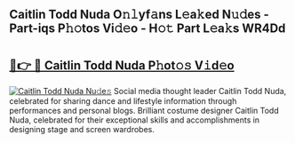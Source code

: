 ## Caitlin Todd Nuda O𝚗𝚕yf𝚊ns L𝚎a𝚔ed N𝚞𝚍es - Part-iqs P𝚑𝚘tos Vi𝚍𝚎o - H𝚘𝚝 Part L𝚎a𝚔s WR4Dd

# <h2><a href="http://kf53bgu.oniu.top/?m=Caitlin+Todd+Nuda">🔗👉 🔴 Caitlin Todd Nuda P𝚑ot𝚘𝚜 V𝚒d𝚎o</a></h2>

[![Caitlin Todd Nuda Nu𝚍e𝚜](https://i.imgur.com/0qMVB7G.gif)](http://kf53bgu.oniu.top/?m=Caitlin+Todd+Nuda)
Social media thought leader Caitlin Todd Nuda, celebrated for sharing dance and lifestyle information through performances and personal blogs. Brilliant costume designer Caitlin Todd Nuda, celebrated for their exceptional skills and accomplishments in designing stage and screen wardrobes.  
